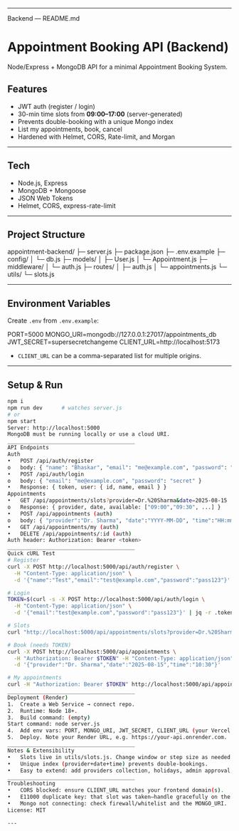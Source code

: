 ________________________________________
Backend — README.md
# Appointment Booking API (Backend)

Node/Express + MongoDB API for a minimal Appointment Booking System.

## Features
- JWT auth (register / login)
- 30-min time slots from **09:00–17:00** (server-generated)
- Prevents double-booking with a unique Mongo index
- List my appointments, book, cancel
- Hardened with Helmet, CORS, Rate-limit, and Morgan

---

## Tech
- Node.js, Express
- MongoDB + Mongoose
- JSON Web Tokens
- Helmet, CORS, express-rate-limit

---

## Project Structure
appointment-backend/
├─ server.js
├─ package.json
├─ .env.example
├─ config/
│ └─ db.js
├─ models/
│ ├─ User.js
│ └─ Appointment.js
├─ middleware/
│ └─ auth.js
├─ routes/
│ ├─ auth.js
│ └─ appointments.js
└─ utils/
└─ slots.js

---

## Environment Variables
Create `.env` from `.env.example`:

PORT=5000
MONGO_URI=mongodb://127.0.0.1:27017/appointments_db
JWT_SECRET=supersecretchangeme
CLIENT_URL=http://localhost:5173

- `CLIENT_URL` can be a comma-separated list for multiple origins.

---

## Setup & Run

```bash
npm i
npm run dev      # watches server.js
# or
npm start
Server: http://localhost:5000
MongoDB must be running locally or use a cloud URI.
________________________________________
API Endpoints
Auth
•	POST /api/auth/register
o	body: { "name": "Bhaskar", "email": "me@example.com", "password": "secret" }
•	POST /api/auth/login
o	body: { "email": "me@example.com", "password": "secret" }
•	Response: { token, user: { id, name, email } }
Appointments
•	GET /api/appointments/slots?provider=Dr.%20Sharma&date=2025-08-15
o	Response: { provider, date, available: ["09:00","09:30", ...] }
•	POST /api/appointments (auth)
o	body: { "provider":"Dr. Sharma", "date":"YYYY-MM-DD", "time":"HH:mm" }
•	GET /api/appointments/my (auth)
•	DELETE /api/appointments/:id (auth)
Auth header: Authorization: Bearer <token>
________________________________________
Quick cURL Test
# Register
curl -X POST http://localhost:5000/api/auth/register \
  -H "Content-Type: application/json" \
  -d '{"name":"Test","email":"test@example.com","password":"pass123"}'

# Login
TOKEN=$(curl -s -X POST http://localhost:5000/api/auth/login \
  -H "Content-Type: application/json" \
  -d '{"email":"test@example.com","password":"pass123"}' | jq -r .token)

# Slots
curl "http://localhost:5000/api/appointments/slots?provider=Dr.%20Sharma&date=2025-08-15"

# Book (needs TOKEN)
curl -X POST http://localhost:5000/api/appointments \
  -H "Authorization: Bearer $TOKEN" -H "Content-Type: application/json" \
  -d '{"provider":"Dr. Sharma","date":"2025-08-15","time":"10:30"}'

# My appointments
curl -H "Authorization: Bearer $TOKEN" http://localhost:5000/api/appointments/my
________________________________________
Deployment (Render)
1.	Create a Web Service → connect repo.
2.	Runtime: Node 18+.
3.	Build command: (empty)
Start command: node server.js
4.	Add env vars: PORT, MONGO_URI, JWT_SECRET, CLIENT_URL (your Vercel URL).
5.	Deploy. Note your Render URL, e.g. https://your-api.onrender.com.
________________________________________
Notes & Extensibility
•	Slots live in utils/slots.js. Change window or step size as needed.
•	Unique index (provider+date+time) prevents double-bookings.
•	Easy to extend: add providers collection, holidays, admin approval, email/SMS, payments.
________________________________________
Troubleshooting
•	CORS blocked: ensure CLIENT_URL matches your frontend domain(s).
•	E11000 duplicate key: that slot was taken—handle gracefully on the UI.
•	Mongo not connecting: check firewall/whitelist and the MONGO_URI.
License: MIT

---
